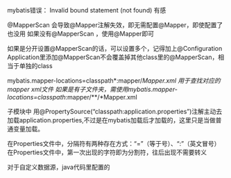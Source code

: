 mybatis错误： Invalid bound statement (not found) 有感

@MapperScan 会导致@Mapper注解失效，即无需配置@Mapper，即使配置了也没用
如果没有@MapperScan ，使用@Mapper即可

如果是分开设置@MapperScan的话，可以设置多个，记得加上@Configuration
Application里添加@MapperScan不会覆盖掉其他class里的@MapperScan，相当于单独的class


mybatis.mapper-locations=classpath*:mapper/*Mapper.xml 用于查找对应的 mapper xml文件
如果是有子文件夹，需使用mybatis.mapper-locations=classpath*:mapper/**/*Mapper.xml


子模块中 用@PropertySource(“classpath:application.properties”)注解主动去加载application.properties,不过是在mybatis加载后才加载的，这里只是当做普通变量加载。

在Properties文件中，分隔符有两种存在方式：“=”（等于号）、“:”（英文冒号）
在Properties文件中，第一次出现的字符即为分割符，往后出现不需要转义


对于自定义数据源，java代码里配置的